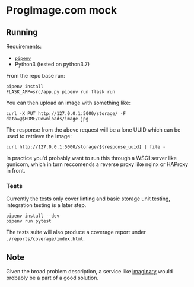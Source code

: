 # ProgImage.com mock

## Running
Requirements:

 * [`pipenv`](https://github.com/pypa/pipenv)
 * Python3 (tested on python3.7)

From the repo base run:

```
pipenv install
FLASK_APP=src/app.py pipenv run flask run
```

You can then upload an image with something like:
```
curl -X PUT http://127.0.0.1:5000/storage/ -F data=@$HOME/Downloads/image.jpg
```

The response from the above request will be a lone UUID which can be used to retrieve the image:
```
curl http://127.0.0.1:5000/storage/${response_uuid} | file -
```

In practice you'd probably want to run this through a WSGI server like gunicorn, which in turn reccomends a reverse proxy like nginx or HAProxy in front.

### Tests
Currently the tests only cover linting and basic storage unit testing, integration testing is a later step.
```
pipenv install --dev
pipenv run pytest
```

The tests suite will also produce a coverage report under `./reports/coverage/index.html`.

## Note
Given the broad problem description, a service like [imaginary](https://github.com/h2non/imaginary) would probably be a part of a good solution.
